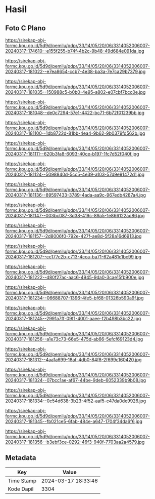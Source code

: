 # Hasil

## Foto C Plano

https://sirekap-obj-formc.kpu.go.id/5d9d/pemilu/pdpr/33/14/05/20/06/3314052006007-20240317-174610--e155f255-b74f-4b2c-9b48-49d684e091da.jpg

https://sirekap-obj-formc.kpu.go.id/5d9d/pemilu/pdpr/33/14/05/20/06/3314052006007-20240317-181022--e7ea8654-ccb7-4e38-ba3a-7e7ca29b7379.jpg

https://sirekap-obj-formc.kpu.go.id/5d9d/pemilu/pdpr/33/14/05/20/06/3314052006007-20240317-181035--150988c5-b0b0-4e95-a802-e07cbf7bcc0e.jpg

https://sirekap-obj-formc.kpu.go.id/5d9d/pemilu/pdpr/33/14/05/20/06/3314052006007-20240317-181048--de0c7294-57e1-4422-bc71-6b72f01239bb.jpg

https://sirekap-obj-formc.kpu.go.id/5d9d/pemilu/pdpr/33/14/05/20/06/3314052006007-20240317-181100--1db8722d-81bb-4ea4-9b62-9b0379fd562b.jpg

https://sirekap-obj-formc.kpu.go.id/5d9d/pemilu/pdpr/33/14/05/20/06/3314052006007-20240317-181111--620b3fa8-6093-40ce-b197-1fc7d52f040f.jpg

https://sirekap-obj-formc.kpu.go.id/5d9d/pemilu/pdpr/33/14/05/20/06/3314052006007-20240317-181124--5098840d-5cc5-4e39-a103-57d9e91472d1.jpg

https://sirekap-obj-formc.kpu.go.id/5d9d/pemilu/pdpr/33/14/05/20/06/3314052006007-20240317-181136--89597433-3789-4ada-aa9c-967edb4287a4.jpg

https://sirekap-obj-formc.kpu.go.id/5d9d/pemilu/pdpr/33/14/05/20/06/3314052006007-20240317-181147--003bc087-3d38-419c-89a5-1e866122ad86.jpg

https://sirekap-obj-formc.kpu.go.id/5d9d/pemilu/pdpr/33/14/05/20/06/3314052006007-20240317-181157--2d8006f0-792e-427f-ae8d-5f28a16d6913.jpg

https://sirekap-obj-formc.kpu.go.id/5d9d/pemilu/pdpr/33/14/05/20/06/3314052006007-20240317-181207--cc177c2b-c713-4cca-ba71-62a481c1bc99.jpg

https://sirekap-obj-formc.kpu.go.id/5d9d/pemilu/pdpr/33/14/05/20/06/3314052006007-20240317-181222--d80f27ac-aac6-4945-9da0-3cae15fb900e.jpg

https://sirekap-obj-formc.kpu.go.id/5d9d/pemilu/pdpr/33/14/05/20/06/3314052006007-20240317-181234--06688707-1396-4fe5-bf68-01326b590a9f.jpg

https://sirekap-obj-formc.kpu.go.id/5d9d/pemilu/pdpr/33/14/05/20/06/3314052006007-20240317-181245--2991a7ff-09f1-4001-aaee-f2b498b3bc22.jpg

https://sirekap-obj-formc.kpu.go.id/5d9d/pemilu/pdpr/33/14/05/20/06/3314052006007-20240317-181256--a1e73c73-66e5-475d-ab66-5efcf69123d4.jpg

https://sirekap-obj-formc.kpu.go.id/5d9d/pemilu/pdpr/33/14/05/20/06/3314052006007-20240317-181312--4aa1a699-18af-4db0-84f8-2f699c160420.jpg

https://sirekap-obj-formc.kpu.go.id/5d9d/pemilu/pdpr/33/14/05/20/06/3314052006007-20240317-181324--07bcc1ae-af67-44be-9deb-6052339b9b08.jpg

https://sirekap-obj-formc.kpu.go.id/5d9d/pemilu/pdpr/33/14/05/20/06/3314052006007-20240317-181334--0c54d638-3b23-4f52-aaf5-c47da0de9926.jpg

https://sirekap-obj-formc.kpu.go.id/5d9d/pemilu/pdpr/33/14/05/20/06/3314052006007-20240317-181345--fb021ce5-6fab-484e-a647-1704f34da6f6.jpg

https://sirekap-obj-formc.kpu.go.id/5d9d/pemilu/pdpr/33/14/05/20/06/3314052006007-20240317-181356--b3ebf3ce-0292-46f3-940f-7703aa2a4579.jpg


## Metadata

| Key        | Value               |
| ---------- | ------------------- |
| Time Stamp | 2024-03-17 18:33:46 |
| Kode Dapil | 3304                |



